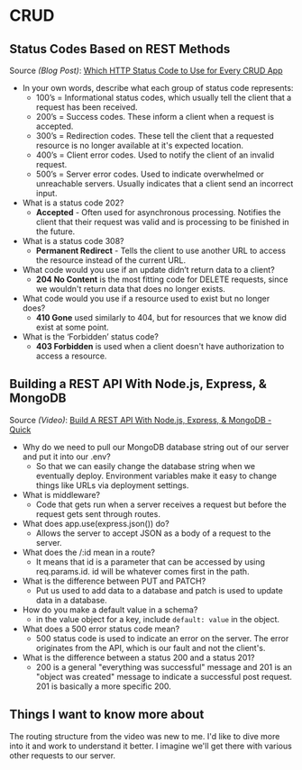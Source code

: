 # CRUD

## Status Codes Based on REST Methods

Source *(Blog Post)*: [Which HTTP Status Code to Use for Every CRUD App](https://www.moesif.com/blog/technical/api-design/Which-HTTP-Status-Code-To-Use-For-Every-CRUD-App/)

* In your own words, describe what each group of status code represents:
  * 100’s = Informational status codes, which usually tell the client that a request has been received.
  * 200’s = Success codes. These inform a client when a request is accepted.
  * 300’s = Redirection codes. These tell the client that a requested resource is no longer available at it's expected location.
  * 400’s = Client error codes. Used to notify the client of an invalid request.
  * 500’s = Server error codes. Used to indicate overwhelmed or unreachable servers. Usually indicates that a client send an incorrect input.
* What is a status code 202?
  * **Accepted** - Often used for asynchronous processing. Notifies the client that their request was valid and is processing to be finished in the future.
* What is a status code 308?
  * **Permanent Redirect** - Tells the client to use another URL to access the resource instead of the current URL.
* What code would you use if an update didn’t return data to a client?
  * **204 No Content** is the most fitting code for DELETE requests, since we wouldn't return data that does no longer exists.
* What code would you use if a resource used to exist but no longer does?
  * **410 Gone** used similarly to 404, but for resources that we know did exist at some point.
* What is the ‘Forbidden’ status code?
  * **403 Forbidden** is used when a client doesn't have authorization to access a resource.

## Building a REST API With Node.js, Express, & MongoDB

Source *(Video)*: [Build A REST API With Node.js, Express, & MongoDB - Quick](https://www.youtube.com/watch?v=fgTGADljAeg)

* Why do we need to pull our MongoDB database string out of our server and put it into our .env?
  * So that we can easily change the database string when we eventually deploy. Environment variables make it easy to change things like URLs via deployment settings.
* What is middleware?
  * Code that gets run when a server receives a request but before the request gets sent through routes.
* What does app.use(express.json()) do?
  * Allows the server to accept JSON as a body of a request to the server.
* What does the /:id mean in a route?
  * It means that id is a parameter that can be accessed by using req.params.id. id will be whatever comes first in the path.
* What is the difference between PUT and PATCH?
  * Put us used to add data to a database and patch is used to update data in a database.
* How do you make a default value in a schema?
  * in the value object for a key, include `default: value` in the object.
* What does a 500 error status code mean?
  * 500 status code is used to indicate an error on the server. The error originates from the API, which is our fault and not the client's.
* What is the difference between a status 200 and a status 201?
  * 200 is a general "everything was successful" message and 201 is an "object was created" message to indicate a successful post request. 201 is basically a more specific 200.

## Things I want to know more about

The routing structure from the video was new to me. I'd like to dive more into it and work to understand it better. I imagine we'll get there with various other requests to our server.
